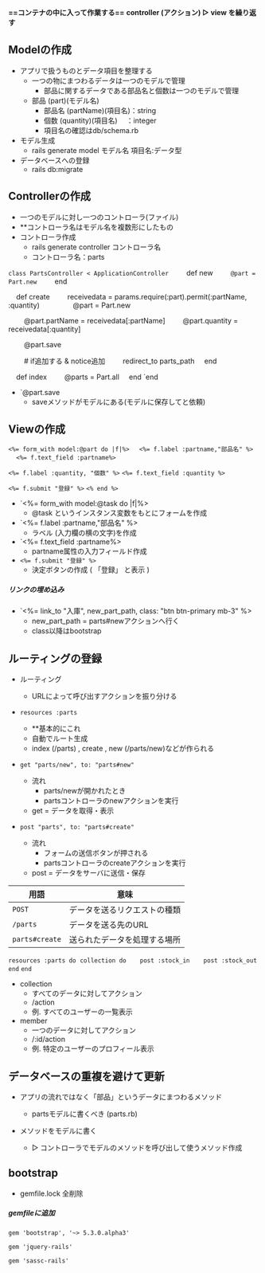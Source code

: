 **==コンテナの中に入って作業する==**
**controller (アクション) ▷ view を繰り返す**


## Modelの作成

- アプリで扱うものとデータ項目を整理する
	- 一つの物にまつわるデータは一つのモデルで管理
		- 部品に関するデータである部品名と個数は一つのモデルで管理
	- 部品 (part)(モデル名)
		- 部品名 (partName)(項目名)：string
		- 個数 (quantity)(項目名)　   ：integer
		- 項目名の確認はdb/schema.rb
- モデル生成
	- rails generate model モデル名 項目名:データ型
- データベースへの登録
	- rails db:migrate


## Controllerの作成

- 一つのモデルに対し一つのコントローラ(ファイル)
- **コントローラ名はモデル名を複数形にしたもの
- コントローラ作成
	- rails generate controller コントローラ名
	- コントローラ名：parts

`class PartsController < ApplicationController
    `def new
        `@part = Part.new
    `end

    def create
        receivedata = params.require(:part).permit(:partName, :quantity)
        
        @part = Part.new

        @part.partName = receivedata[:partName]
        @part.quantity = receivedata[:quantity]

        @part.save

        # if追加する & notice追加
        redirect_to parts_path
    end

    def index
        @parts = Part.all
    end
`end

- `@part.save
	- saveメソッドがモデルにある(モデルに保存してと依頼)


## Viewの作成

`<%= form_with model:@part do |f|%>`
    `<%= f.label :partname,"部品名" %>`
    `<%= f.text_field :partname%>`

   `<%= f.label :quantity, "個数" %>`
   `<%= f.text_field :quantity %>`

   `<%= f.submit "登録" %>`
`<% end %>`

- `<%= form_with model:@task do |f|%>
	- @task というインスタンス変数をもとにフォームを作成
- `<%= f.label :partname,"部品名" %>
	- ラベル (入力欄の横の文字)を作成
- `<%= f.text_field :partname%>
	- partname属性の入力フィールド作成
- `<%= f.submit "登録" %>`
	- 決定ボタンの作成 ( 「登録」 と表示 )

##### リンクの埋め込み

- `<%= link_to "入庫", new_part_path, class: "btn btn-primary mb-3" %>
	- new_part_path = parts#newアクションへ行く
	- class以降はbootstrap


## ルーティングの登録

- ルーティング
	- URLによって呼び出すアクションを振り分ける

- `resources :parts`
	- **基本的にこれ
	- 自動でルート生成
	- index  (/parts) , create , new  (/parts/new)などが作られる

- `get "parts/new", to: "parts#new"`
	- 流れ
		- parts/newが開かれたとき
		- partsコントローラのnewアクションを実行
	- get = データを取得・表示
- `post "parts", to: "parts#create"`
	- 流れ
		- フォームの送信ボタンが押される
		- partsコントローラのcreateアクションを実行
	- post =  データをサーバに送信・保存

| 用語             | 意味             |
| -------------- | -------------- |
| `POST`         | データを送るリクエストの種類 |
| `/parts`       | データを送る先のURL    |
| `parts#create` | 送られたデータを処理する場所 |

`resources :parts do`
	 `collection do`
	      `post :stock_in`
	      `post :stock_out`
	`end`
`end`

- collection
	- すべてのデータに対してアクション
	- /action
	- 例. すべてのユーザーの一覧表示
- member
	- 一つのデータに対してアクション
	- /:id/action
	- 例. 特定のユーザーのプロフィール表示

## データベースの重複を避けて更新

- アプリの流れではなく「部品」というデータにまつわるメソッド
	- partsモデルに書くべき (parts.rb)

- メソッドをモデルに書く
	- ▷ コントローラでモデルのメソッドを呼び出して使うメソッド作成


## bootstrap

- gemfile.lock 全削除
##### gemfileに追加
`gem 'bootstrap', '~> 5.3.0.alpha3'`

`gem 'jquery-rails'`

`gem 'sassc-rails'`
